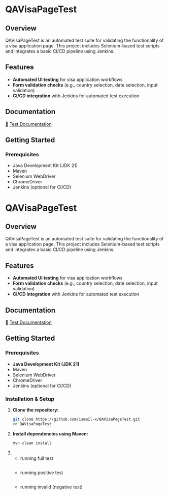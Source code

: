 # QAVisaPageTest

## Overview  
QAVisaPageTest is an automated test suite for validating the functionality of a visa application page. This project includes Selenium-based test scripts and integrates a basic CI/CD pipeline using Jenkins.  

## Features  
- **Automated UI testing** for visa application workflows  
- **Form validation checks** (e.g., country selection, date selection, input validation)  
- **CI/CD integration** with Jenkins for automated test execution  

## Documentation  
📄 [Test Documentation](https://docs.google.com/spreadsheets/d/1zWYSYknuJpC6dZAxrm419Qie60ubFvgKFAZ67oEY9OU/edit?usp=sharing)  

## Getting Started  
### Prerequisites  
- Java Development Kit (JDK 21)
- Maven  
- Selenium WebDriver  
- ChromeDriver  
- Jenkins (optional for CI/CD)

# QAVisaPageTest

## Overview  
QAVisaPageTest is an automated test suite for validating the functionality of a visa application page. This project includes Selenium-based test scripts and integrates a basic CI/CD pipeline using Jenkins.  

## Features  
- **Automated UI testing** for visa application workflows  
- **Form validation checks** (e.g., country selection, date selection, input validation)  
- **CI/CD integration** with Jenkins for automated test execution  

## Documentation  
📄 [Test Documentation](https://docs.google.com/spreadsheets/d/1zWYSYknuJpC6dZAxrm419Qie60ubFvgKFAZ67oEY9OU/edit?usp=sharing)  

## Getting Started  

### Prerequisites  
- **Java Development Kit (JDK 21)**  
- Maven  
- Selenium WebDriver  
- ChromeDriver  
- Jenkins (optional for CI/CD)  

### Installation & Setup  

1. **Clone the repository:**  
   ```sh
   git clone https://github.com/ismail-x/QAVisaPageTest.git
   cd QAVisaPageTest
2. **Install dependencies using Maven:**
    ```sh
   mvn clean install
3. - running full test
     ```mvn test -P FullTest
   - running positive test
     ```mvn test -P PositiveTest
   - running invalid (negative test)
     ```mvn test -P InvalidTest
